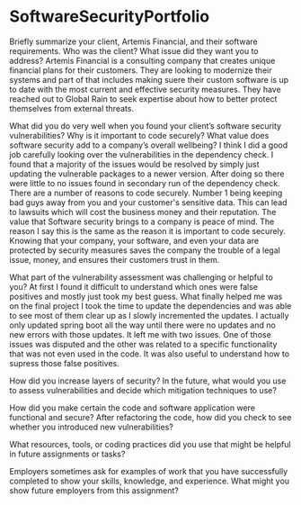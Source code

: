 # SoftwareSecurityPortfolio
Briefly summarize your client, Artemis Financial, and their software requirements. Who was the client? What issue did they want you to address?
Artemis Financial is a consulting company that creates unique financial plans for their customers. They are looking to modernize their systems and part of that includes making suere their custom software is up to date with the most current and effective security measures. They have reached out to Global Rain to seek expertise about how to better protect themselves from external threats.

What did you do very well when you found your client’s software security vulnerabilities? Why is it important to code securely? What value does software security add to a company’s overall wellbeing?
I think I did a good job carefully looking over the vulnerabilities in the dependency check. I found that a majority of the issues would be resolved by simply just updating the vulnerable packages to a newer version. After doing so there were little to no issues found in secondary run of the dependency check. There are a number of reasons to code securely. Number 1 being keeping bad guys away from you and your customer's sensitive data. This can lead to lawsuits which will cost the business money and their reputation. The value that Software security brings to a company is peace of mind. The reason I say this is the same as the reason it is important to code securely. Knowing that your company, your software, and even your data are protected by security measures saves the company the trouble of a legal issue, money, and ensures their customers trust in them.

What part of the vulnerability assessment was challenging or helpful to you?
At first I found it difficult to understand which ones were false positives and mostly just took my best guess. What finally helped me was on the final project I took the time to update the dependencies and was able to see most of them clear up as I slowly incremented the updates. I actually only updated spring boot all the way until there were no updates and no new errors with those updates. It left me with two issues. One of those issues was disputed and the other was related to a specific functionality that was not even used in the code. It was also useful to understand how to supress those false positives.


How did you increase layers of security? In the future, what would you use to assess vulnerabilities and decide which mitigation techniques to use?

How did you make certain the code and software application were functional and secure? After refactoring the code, how did you check to see whether you introduced new vulnerabilities?

What resources, tools, or coding practices did you use that might be helpful in future assignments or tasks?

Employers sometimes ask for examples of work that you have successfully completed to show your skills, knowledge, and experience. What might you show future employers from this assignment?
